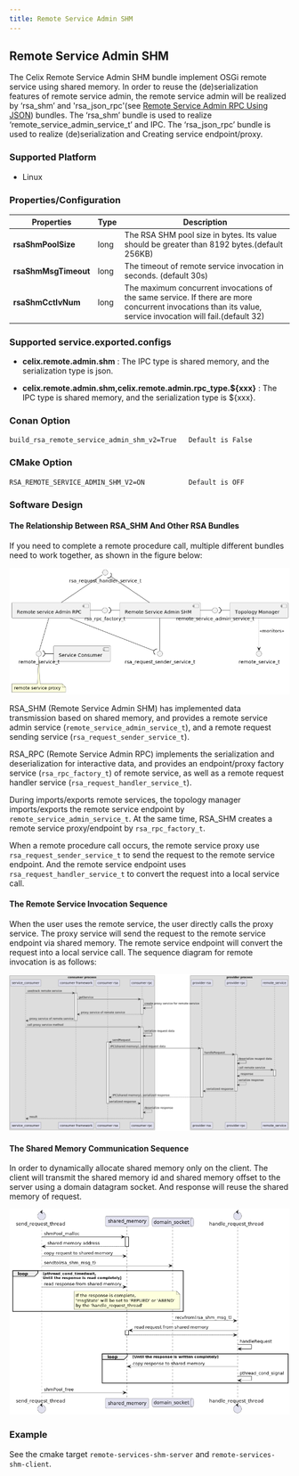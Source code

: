 ```yaml
---
title: Remote Service Admin SHM
---
```


<!--
Licensed to the Apache Software Foundation (ASF) under one or more
contributor license agreements.  See the NOTICE file distributed with
this work for additional information regarding copyright ownership.
The ASF licenses this file to You under the Apache License, Version 2.0
(the "License"); you may not use this file except in compliance with
the License.  You may obtain a copy of the License at
   
    http://www.apache.org/licenses/LICENSE-2.0

Unless required by applicable law or agreed to in writing, software
distributed under the License is distributed on an "AS IS" BASIS,
WITHOUT WARRANTIES OR CONDITIONS OF ANY KIND, either express or implied.
See the License for the specific language governing permissions and
limitations under the License.
-->

## Remote Service Admin SHM

The Celix Remote Service Admin SHM bundle implement OSGi remote service using shared memory.
In order to reuse the (de)serialization features of remote service admin,
the remote service admin will be realized by ‘rsa_shm’ and 'rsa_json_rpc'(see [Remote Service Admin RPC Using JSON](../rsa_rpc_json/README.md)) bundles.
The ‘rsa_shm’ bundle is used to realize ‘remote_service_admin_service_t’ and IPC.
The ‘rsa_json_rpc’ bundle is used to realize (de)serialization and Creating service endpoint/proxy.

### Supported Platform
- Linux

### Properties/Configuration

| **Properties** | **Type** | **Description**|
|----------------|----------|----------------|
| **rsaShmPoolSize**  | long     | The RSA SHM pool size in bytes. Its value should be greater than 8192 bytes.(default 256KB)                                                               |
| **rsaShmMsgTimeout** | long     | The timeout of remote service invocation in seconds. (default 30s)                                                                                        |
| **rsaShmCctIvNum**  | long     | The maximum concurrent invocations of the same service. If there are more concurrent invocations than its value,  service invocation will fail.(default 32) |

### Supported service.exported.configs

- **celix.remote.admin.shm** : The IPC type is shared memory, and the serialization type is json.

- **celix.remote.admin.shm,celix.remote.admin.rpc_type.${xxx}** : The IPC type is shared memory, and the serialization type is ${xxx}.

### Conan Option
    build_rsa_remote_service_admin_shm_v2=True   Default is False

### CMake Option
    RSA_REMOTE_SERVICE_ADMIN_SHM_V2=ON           Default is OFF

### Software Design

#### The Relationship Between RSA_SHM And Other RSA Bundles

If you need to complete a remote procedure call, multiple different bundles need to work together, as shown in the figure below:

![rsa_shm_component_diagram](diagrams/rsa_shm_component_diagram.png)

RSA_SHM (Remote Service Admin SHM) has implemented data transmission based on shared memory, and provides a remote service admin service (`remote_service_admin_service_t`), and a remote request sending service (`rsa_request_sender_service_t`).

RSA_RPC (Remote Service Admin RPC) implements the serialization and deserialization for interactive data, and provides an endpoint/proxy factory service (`rsa_rpc_factory_t`) of remote service, as well as a remote request handler service (`rsa_request_handler_service_t`).

During imports/exports remote services, the topology manager imports/exports the remote service endpoint by `remote_service_admin_service_t`. At the same time, RSA_SHM creates a remote service proxy/endpoint by `rsa_rpc_factory_t`.

When a remote procedure call occurs, the remote service proxy use `rsa_request_sender_service_t` to send the request to the remote service endpoint. And the remote service endpoint uses `rsa_request_handler_service_t` to convert the request into a local service call.

#### The Remote Service Invocation Sequence

When the user uses the remote service, the user directly calls the proxy service. The proxy service will send the request to the remote service endpoint via shared memory. The remote service endpoint will convert the request into a local service call. The sequence diagram for remote invocation is as follows:

![rsa_shm_remote_service invocation_sequence](diagrams/rsa_shm_remote_service_call_seq.png)

#### The Shared Memory Communication Sequence

In order to dynamically allocate shared memory only on the client.
The client will transmit the shared memory id and shared memory offset to the server
using a domain datagram socket. And response will reuse the shared memory of request.

![rsa_shm_shared_memory_communication_sequence](diagrams/rsa_shm_ipc_seq.png)


### Example

See the cmake target `remote-services-shm-server` and `remote-services-shm-client`.
